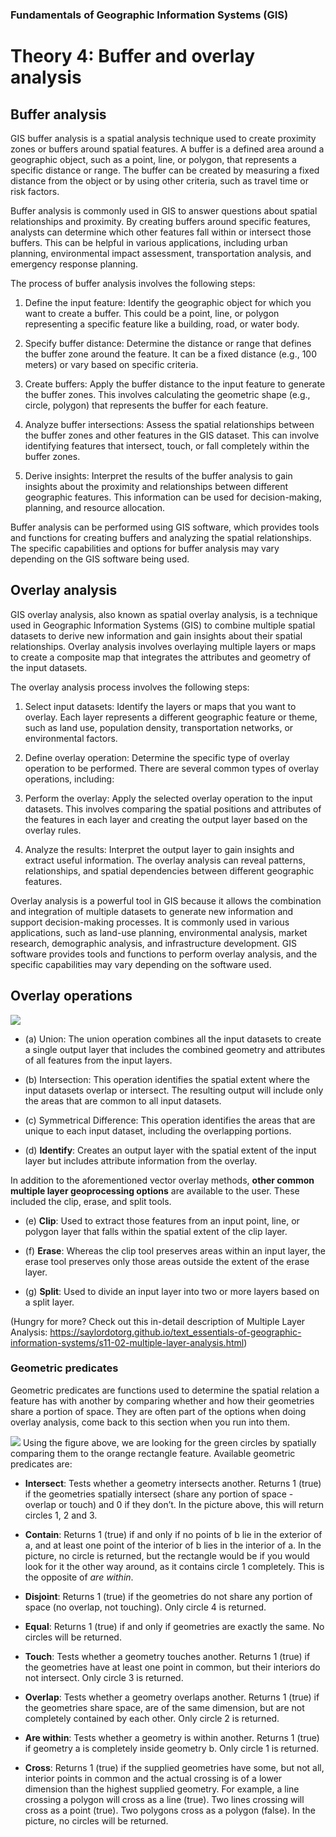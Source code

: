 
### Fundamentals of Geographic Information Systems (GIS)

# Theory 4: Buffer and overlay analysis

## Buffer analysis
GIS buffer analysis is a spatial analysis technique used to create proximity zones or buffers around spatial features. A buffer is a defined area around a geographic object, such as a point, line, or polygon, that represents a specific distance or range. The buffer can be created by measuring a fixed distance from the object or by using other criteria, such as travel time or risk factors.

Buffer analysis is commonly used in GIS to answer questions about spatial relationships and proximity. By creating buffers around specific features, analysts can determine which other features fall within or intersect those buffers. This can be helpful in various applications, including urban planning, environmental impact assessment, transportation analysis, and emergency response planning.

The process of buffer analysis involves the following steps:

1.  Define the input feature: Identify the geographic object for which you want to create a buffer. This could be a point, line, or polygon representing a specific feature like a building, road, or water body.
    
2.  Specify buffer distance: Determine the distance or range that defines the buffer zone around the feature. It can be a fixed distance (e.g., 100 meters) or vary based on specific criteria.
    
3.  Create buffers: Apply the buffer distance to the input feature to generate the buffer zones. This involves calculating the geometric shape (e.g., circle, polygon) that represents the buffer for each feature.
    
4.  Analyze buffer intersections: Assess the spatial relationships between the buffer zones and other features in the GIS dataset. This can involve identifying features that intersect, touch, or fall completely within the buffer zones.
    
5.  Derive insights: Interpret the results of the buffer analysis to gain insights about the proximity and relationships between different geographic features. This information can be used for decision-making, planning, and resource allocation.
    
Buffer analysis can be performed using GIS software, which provides tools and functions for creating buffers and analyzing the spatial relationships. The specific capabilities and options for buffer analysis may vary depending on the GIS software being used.

## Overlay analysis
GIS overlay analysis, also known as spatial overlay analysis, is a technique used in Geographic Information Systems (GIS) to combine multiple spatial datasets to derive new information and gain insights about their spatial relationships. Overlay analysis involves overlaying multiple layers or maps to create a composite map that integrates the attributes and geometry of the input datasets.

The overlay analysis process involves the following steps:

1.  Select input datasets: Identify the layers or maps that you want to overlay. Each layer represents a different geographic feature or theme, such as land use, population density, transportation networks, or environmental factors.
    
2.  Define overlay operation: Determine the specific type of overlay operation to be performed. There are several common types of overlay operations, including:
        
3.  Perform the overlay: Apply the selected overlay operation to the input datasets. This involves comparing the spatial positions and attributes of the features in each layer and creating the output layer based on the overlay rules.
    
4.  Analyze the results: Interpret the output layer to gain insights and extract useful information. The overlay analysis can reveal patterns, relationships, and spatial dependencies between different geographic features.
    
Overlay analysis is a powerful tool in GIS because it allows the combination and integration of multiple datasets to generate new information and support decision-making processes. It is commonly used in various applications, such as land-use planning, environmental analysis, market research, demographic analysis, and infrastructure development. GIS software provides tools and functions to perform overlay analysis, and the specific capabilities may vary depending on the software used.

## Overlay operations 

![](https://saylordotorg.github.io/text_essentials-of-geographic-information-systems/section_11/a33268f6ff028c24152080d0aa3f2aad.jpg)
- (a) Union: The union operation combines all the input datasets to create a single output layer that includes the combined geometry and attributes of all features from the input layers.

- (b) Intersection: This operation identifies the spatial extent where the input datasets overlap or intersect. The resulting output will include only the areas that are common to all input datasets.

- (c) Symmetrical Difference: This operation identifies the areas that are unique to each input dataset, including the overlapping portions.

- (d) **Identify**: Creates an output layer with the spatial extent of the input layer but includes attribute information from the overlay.

In addition to the aforementioned vector overlay methods, **other common multiple layer geoprocessing options** are available to the user. These included the clip, erase, and split tools.

- (e) **Clip**: Used to extract those features from an input point, line, or polygon layer that falls within the spatial extent of the clip layer.

- (f) **Erase**: Whereas the clip tool preserves areas within an input layer, the erase tool preserves only those areas outside the extent of the erase layer.

- (g) **Split**: Used to divide an input layer into two or more layers based on a split layer.

(Hungry for more? Check out this in-detail description of Multiple Layer Analysis: https://saylordotorg.github.io/text_essentials-of-geographic-information-systems/s11-02-multiple-layer-analysis.html)

### Geometric predicates
Geometric predicates are functions used to determine the spatial relation a feature has with another by comparing whether and how their geometries share a portion of space. They are often part of the options when doing overlay analysis, come back to this section when you run into them. 

![](https://docs.qgis.org/3.28/en/_images/selectbylocation.png)
Using the figure above, we are looking for the green circles by spatially comparing them to the orange rectangle feature. Available geometric predicates are:

- **Intersect**: Tests whether a geometry intersects another. Returns 1 (true) if the geometries spatially intersect (share any portion of space - overlap or touch) and 0 if they don’t. In the picture above, this will return circles 1, 2 and 3.

- **Contain**: Returns 1 (true) if and only if no points of b lie in the exterior of a, and at least one point of the interior of b lies in the interior of a. In the picture, no circle is returned, but the rectangle would be if you would look for it the other way around, as it contains circle 1 completely. This is the opposite of _are within_.

- **Disjoint**: Returns 1 (true) if the geometries do not share any portion of space (no overlap, not touching). Only circle 4 is returned.

- **Equal**: Returns 1 (true) if and only if geometries are exactly the same. No circles will be returned.

- **Touch**: Tests whether a geometry touches another. Returns 1 (true) if the geometries have at least one point in common, but their interiors do not intersect. Only circle 3 is returned.

- **Overlap**: Tests whether a geometry overlaps another. Returns 1 (true) if the geometries share space, are of the same dimension, but are not completely contained by each other. Only circle 2 is returned.

- **Are within**: Tests whether a geometry is within another. Returns 1 (true) if geometry a is completely inside geometry b. Only circle 1 is returned.

- **Cross**: Returns 1 (true) if the supplied geometries have some, but not all, interior points in common and the actual crossing is of a lower dimension than the highest supplied geometry. For example, a line crossing a polygon will cross as a line (true). Two lines crossing will cross as a point (true). Two polygons cross as a polygon (false). In the picture, no circles will be returned.
[^1]: Test
<!--stackedit_data:
eyJkaXNjdXNzaW9ucyI6eyJNMFhjUWUwT0thTTR3UjM1Ijp7In
N0YXJ0Ijo5NzAsImVuZCI6MjA4NCwidGV4dCI6IjEuICBEZWZp
bmUgdGhlIGlucHV0IGZlYXR1cmU6IElkZW50aWZ5IHRoZSBnZW
9ncmFwaGljIG9iamVjdCBmb3Igd2hpY2ggeW91IHdhbnTigKYi
fSwib3lrR3UwZkFzZ0NPM0RvYyI6eyJzdGFydCI6MTE5LCJlbm
QiOjkwNiwidGV4dCI6IkdJUyBidWZmZXIgYW5hbHlzaXMgaXMg
YSBzcGF0aWFsIGFuYWx5c2lzIHRlY2huaXF1ZSB1c2VkIHRvIG
NyZWF0ZSBwcm94aW1pdHkgem/igKYifSwiR1RIdWI2a3N2MTF1
akF0OSI6eyJzdGFydCI6MjgyMywiZW5kIjozNjkxLCJ0ZXh0Ij
oiMS4gIFNlbGVjdCBpbnB1dCBkYXRhc2V0czogSWRlbnRpZnkg
dGhlIGxheWVycyBvciBtYXBzIHRoYXQgeW91IHdhbnQgdG8gb3
ZlcmxheeKApiJ9fSwiY29tbWVudHMiOnsiRTFGeUxHNzBTTEp0
M0VzaiI6eyJkaXNjdXNzaW9uSWQiOiJNMFhjUWUwT0thTTR3Uj
M1Iiwic3ViIjoiZ2g6NDAzMDQ3ODgiLCJ0ZXh0IjoiRGlhZ3Jh
bSIsImNyZWF0ZWQiOjE2ODcxNTkxNDEwNjZ9LCJHb3BjQXQySj
lBUGlWdVR5Ijp7ImRpc2N1c3Npb25JZCI6Im95a0d1MGZBc2dD
TzNEb2MiLCJzdWIiOiJnaDo0MDMwNDc4OCIsInRleHQiOiJFeG
FtcGxlIHBpY3R1cmUiLCJjcmVhdGVkIjoxNjg3MTU5MTUzNzYy
fSwiQ21QTmtlMDZOeVFmRXRmSSI6eyJkaXNjdXNzaW9uSWQiOi
JHVEh1YjZrc3YxMXVqQXQ5Iiwic3ViIjoiZ2g6NDAzMDQ3ODgi
LCJ0ZXh0IjoiRGlhZ3JhbSIsImNyZWF0ZWQiOjE2ODcxNTk0OD
UwMDJ9fSwiaGlzdG9yeSI6Wy0xMTg5NDI0MzMxLDE2MzY1OTI3
MTcsMTYyOTc5NTQ5MywxMjI3NjMwNzc0LDczMDk5ODExNl19
-->